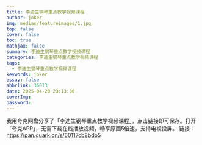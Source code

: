 ```yaml
---
title: 李迪生钢琴重点教学视频课程
author: joker
img: medias/featureimages/1.jpg
top: false
cover: false
toc: true
mathjax: false
summary: 李迪生钢琴重点教学视频课程
categories: 李迪生钢琴重点教学视频课程
tags:
  - 李迪生钢琴重点教学视频课程
keywords: joker
essay: false
abbrlink: 36013
date: 2025-04-20 23:13:30
coverImg:
password:
---
```


我用夸克网盘分享了「李迪生钢琴重点教学视频课程」，点击链接即可保存。打开「夸克APP」，无需下载在线播放视频，畅享原画5倍速，支持电视投屏。
链接：https://pan.quark.cn/s/60117cb8bdb5
